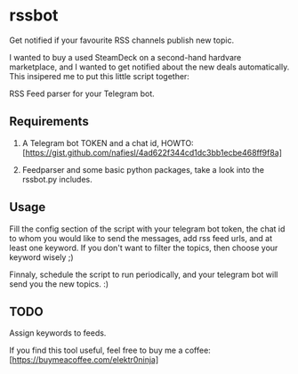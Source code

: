 # rssbot
Get notified if your favourite RSS channels publish new topic.

I wanted to buy a used SteamDeck on a second-hand hardvare marketplace, and I wanted to get notified about the new deals automatically.
This insipered me to put this little script together:

RSS Feed parser for your Telegram bot.


## Requirements
1) A Telegram bot TOKEN and a chat id, HOWTO: [https://gist.github.com/nafiesl/4ad622f344cd1dc3bb1ecbe468ff9f8a]
   
2) Feedparser and some basic python packages, take a look into the rssbot.py includes.

## Usage
Fill the config section of the script with your telegram bot token, the chat id to whom you would like to send the messages, add rss feed urls, and at least one keyword.
If you don't want to filter the topics, then choose your keyword wisely ;)

Finnaly, schedule the script to run periodically, and your telegram bot will send you the new topics. :)

## TODO
Assign keywords to feeds.

If you find this tool useful, feel free to buy me a coffee: [https://buymeacoffee.com/elektr0ninja]
